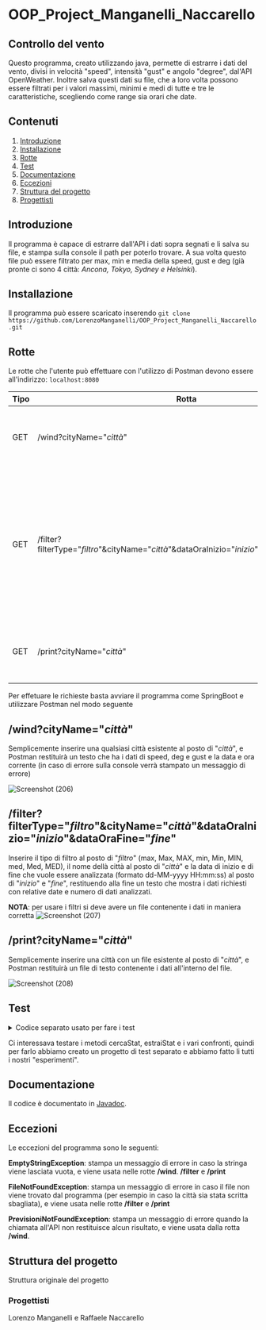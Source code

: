 # OOP_Project_Manganelli_Naccarello
## Controllo del vento
Questo programma, creato utilizzando java, permette di estrarre i dati del vento, divisi in velocità "speed", intensità "gust" e angolo "degree", dal'API OpenWeather. Inoltre salva questi dati su file, che a loro volta possono essere filtrati per i valori massimi, minimi e medi di tutte e tre le caratteristiche, scegliendo come range sia orari che date.

## Contenuti
1. [Introduzione](#introduzione)
2. [Installazione](#installazione)
3. [Rotte](#rotte)
4. [Test](#test)
5. [Documentazione](#documentazione)
6. [Eccezioni](#eccezioni)
7. [Struttura del progetto](#struttura)
8. [Progettisti](#progettisti)

<a name="introduzione"></a>
## Introduzione
Il programma è capace di estrarre dall'API i dati sopra segnati e li salva su file, e stampa sulla console il path per poterlo trovare. A sua volta questo file può essere filtrato per max, min e media della speed, gust e deg (già pronte ci sono 4 città: *Ancona, Tokyo, Sydney e Helsinki*).

<a name="installazione"></a>
## Installazione
Il programma può essere scaricato inserendo ```git clone https://github.com/LorenzoManganelli/OOP_Project_Manganelli_Naccarello.git```

<a name="rotte"></a>
## Rotte
Le rotte che l'utente può effettuare con l'utilizzo di Postman devono essere all'indirizzo: ```localhost:8080```

| Tipo  | Rotta | Descrizione |
| ------------- | ------------- | ------------- |
| GET  | /wind?cityName="*città*" | Restituisce le informazioni attuali del vento e le salva su file|
| GET  | /filter?filterType="*filtro*"&cityName="*città*"&dataOraInizio="*inizio*"&dataOraFine="*fine*" | Filtra tutti i dati del file, con la possibilità di filtrare per il **massimo** (*max, Max, MAX*), il **minimo** (*min, Min, MIN*) e **media** (*med, Med, MED*) |
| GET  | /print?cityName="*città*" | Stampa tutto il file di quella città sotto forma di stringa di testo|

Per effetuare le richieste basta avviare il programma come SpringBoot e utilizzare Postman nel modo seguente 

## /wind?cityName="*città*"
Semplicemente inserire una qualsiasi città esistente al posto di "*città*", e Postman restituirà un testo che ha i dati di speed, deg e gust e la data e ora corrente (in caso di errore sulla console verrà stampato un messaggio di errore)
 
![Screenshot (206)](https://user-images.githubusercontent.com/95304083/154550951-880b884b-c68d-41ae-b97d-d4a7aa9561e9.png)

## /filter?filterType="*filtro*"&cityName="*città*"&dataOraInizio="*inizio*"&dataOraFine="*fine*"
Inserire il tipo di filtro al posto di "*filtro*" (max, Max, MAX, min, Min, MIN, med, Med, MED), il nome dellà città al posto di "*città*" e la data di inizio e di fine che vuole essere analizzata (formato dd-MM-yyyy HH:mm:ss) al posto di "*inizio*" e "*fine*", restituendo alla fine un testo che mostra i dati richiesti con relative date e numero di dati analizzati.
 
**NOTA**: per usare i filtri si deve avere un file contenente i dati in maniera corretta
![Screenshot (207)](https://user-images.githubusercontent.com/95304083/154553283-47363ff5-c4bd-4079-b6a4-918e7f0f5be0.png)


## /print?cityName="*città*"
Semplicemente inserire una città con un file esistente al posto di "*città*", e Postman restituirà un file di testo contenente i dati all'interno del file.
 
![Screenshot (208)](https://user-images.githubusercontent.com/95304083/154558051-7b7316b3-ac23-4c36-a562-80f48fb0aa06.png)

<a name="test"></a>
## Test

<details><summary>Codice separato usato per fare i test</summary>
<p>
package test;

import java.io.BufferedReader;
import java.io.BufferedWriter;
import java.io.IOException;
import java.io.StringReader;
import java.io.StringWriter;
import java.text.ParseException;
import java.text.SimpleDateFormat;
import java.util.Date;

public class test {
	


	public static void main(String[] args) {
		String stringa ="\"humidity\":45},\"visibility\":10000,\"wind\":{\"speed\":4.02,\"deg\":267},\"clouds\":22232eeeeee:eede";
		String stringa2 = "21-01-2022";
		String stringa3 = "\"date\": 21-01-2022 00:00:00";
		String stringa4 = "00:00:11";
		String stringa5 = "21-01-2022 00:00:00";
		String wind = cercaStat (stringa, "wind", 125);
		double speedValue = estraiStat(wind, "speed");
		double degvalue = estraiStat(wind, "deg");
		double gustvalue = estraiStat(wind, "gust");
		System.out.println(gustvalue);
		boolean prova = confrontaData(stringa3, stringa2);
		boolean prova2= confrontaOra(stringa3, stringa4);
		System.out.print(prova2);
		
		Date conversione = convertiDataOra(stringa5);
		System.out.print(conversione);
	}
		
	//"\"humidity\":45},\"visibility\":10000,\"wind\":{\"speed\":4.02,\"deg\":267,\"gust\":5.36},\"clouds\":";

	
	
	
	
	public static String cercaStat (String stringa, String stat, int carattereFinale) {
				    	
		    	String findWind = "";
		    	
		    	BufferedReader reader = new BufferedReader (new StringReader (stringa));
				BufferedWriter writer = new BufferedWriter (new StringWriter ());

		    	try {
		    		int next;

		    		
		    		while((next = reader.read()) != -1 ) {
// 34 = ", 125 = }, 44 = virgola, 58 = :
	
		    			if (next == 34) {
		    				
		    				while((next = reader.read()) != -1 ) {

		    					findWind += (char) next;	
		    					
		    					 if (next == 34) {
		    						 if ((findWind.compareTo("\"" + stat + "\"") != 0)) {
		    							 findWind = "\""; 
		    							 }
		    						 break; 
		    					 }
		    				} 

		    				if ((findWind.compareTo("\"" + stat + "\"") == 0)) {



								while((next = reader.read()) != -1 ) {

			    					findWind += (char) next;
			    					
			    					if (next == carattereFinale) break;
			    				}break;
							}
		    			}
		    			
		    		}
		    		if (findWind.compareTo("\"") == 0) findWind="\""+stat+"\": "+"-1";
		    		System.out.println(findWind);
		    		reader.close();
			    	writer.close();
		    	}
		    	catch ( IOException e) { 
					System . out . println (" ERRORE di I/O");
					System . out . println (e);
		    	}
		    	catch(Exception e){
		    		System . out . println (e);
		    	}

		    	return findWind;
		    }
	
	
	//funzione che data una stringa (wind, generalmente) cerca una statistica precisa e ne estrae il valore restituendolo 
	//come double. pee prima cosa cerca la stat usando cercaStat, dopodichè rimuove l'ultimo carattere e procede a separare
	//il nome della stat dal suo valore.
	public static double estraiStat (String stringa, String stat) {

		String stringaEstratta = cercaStat(stringa, stat, 125);
		double statEstratta = 0;
		String numEstratto = "";

		if (stringaEstratta != null && stringaEstratta.length() > 0 && stringaEstratta.charAt(stringaEstratta.length() - 1) == '}') {
			stringaEstratta = stringaEstratta.substring(0, stringaEstratta.length() - 1);}
	
		System.out.println(stringaEstratta);
	
		BufferedReader reader = new BufferedReader (new StringReader (stringaEstratta));
		BufferedWriter writer = new BufferedWriter (new StringWriter ());

		try {
    		int next;
  
    		while((next = reader.read()) != -1 ) {
    			if (next == 58) {

    				while ((next = reader.read()) != -1) {
    					if (next == 44) break;
    					numEstratto += (char) next;
		
    				} break;
    			}
    		}
    		reader.close();
	    	writer.close();
		} 	
		catch ( IOException e) { 
			System . out . println (" ERRORE di I/O");
			System . out . println (e);
    	}
    	catch(Exception e){
    		System . out . println (e);
    	}

		statEstratta = Double.parseDouble(numEstratto);
		System.out.println(statEstratta);
		return statEstratta;
	}

	public static boolean confrontaData(String data1, String data2) {
		String dataLetta = data1.substring(0, data1.length()-9);
		String daCercare = "\"date\": " + data2;
		if (daCercare.compareTo(dataLetta) == 0) return true;
		else return false;
	} 
	
	public static boolean confrontaOra(String ora1, String ora2) {
		String oraLetta = ora1.substring(19, ora1.length());
		System.out.println(oraLetta);
		if (ora2.compareTo(oraLetta) == 0) {
			System.out.println(ora2.compareTo(oraLetta));
			return true;
		} 
		else {
			System.out.println(ora2.compareTo(oraLetta));
			return false;}
	} 
	
	public static Date convertiDataOra (String dataOra) {

		SimpleDateFormat dateParser = new SimpleDateFormat("dd-MM-yyyy HH:mm:ss");
		Date ritorno = null;
		{
			try {
				Date date = dateParser.parse(dataOra);
				ritorno = date;
				} catch (ParseException e) {
					e.printStackTrace();
				}
			}
		return ritorno;
	}
</p>
</details>

Ci interessava testare i metodi cercaStat, estraiStat e i vari confronti, quindi per farlo abbiamo creato un progetto di test separato e abbiamo fatto li tutti i nostri "esperimenti".

<a name="documentazione"></a>
## Documentazione
Il codice è documentato in [Javadoc](https://github.com/LorenzoManganelli/OOP_Project_Manganelli_Naccarello/tree/master/project/doc).

<a name="eccezioni"></a>
## Eccezioni
Le eccezioni del programma sono le seguenti:
 
**EmptyStringException**: stampa un messaggio di errore in caso la stringa viene lasciata vuota, e viene usata nelle rotte **/wind**. **/filter** e **/print**

**FileNotFoundException**: stampa un messaggio di errore in caso il file non viene trovato dal programma (per esempio in caso la città sia stata scritta sbagliata), e viene usata nelle rotte **/filter** e **/print**

**PrevisioniNotFoundException**:  stampa un messaggio di errore quando la chiamata all'API non restituisce alcun risultato, e viene usata dalla rotta **/wind**.

<a name="struttura"></a>
## Struttura del progetto

Struttura originale del progetto

<a name="progettisti"></a>
### Progettisti
Lorenzo Manganelli e Raffaele Naccarello
